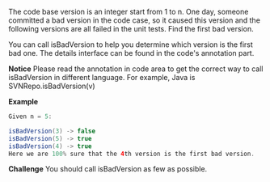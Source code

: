 The code base version is an integer start from 1 to n. One day, someone committed a bad version in the code case, so it caused this version and the following versions are all failed in the unit tests. Find the first bad version.

You can call isBadVersion to help you determine which version is the first bad one. The details interface can be found in the code's annotation part.

**Notice**
Please read the annotation in code area to get the correct way to call isBadVersion in different language. For example, Java is SVNRepo.isBadVersion(v)

**Example**
```java
Given n = 5:

isBadVersion(3) -> false
isBadVersion(5) -> true
isBadVersion(4) -> true
Here we are 100% sure that the 4th version is the first bad version.
```

**Challenge**
You should call isBadVersion as few as possible.